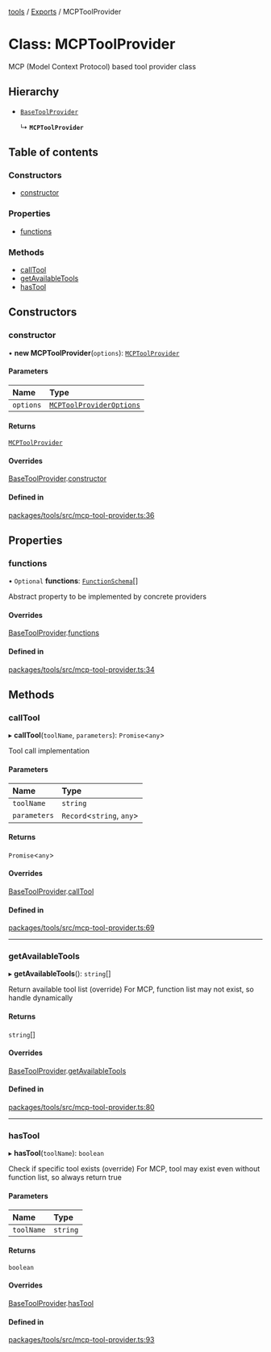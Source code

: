 <!-- 
 ⚠️  AUTO-GENERATED FILE - DO NOT EDIT MANUALLY
 This file is automatically generated by scripts/docs-generator.js
 To make changes, edit the source TypeScript files or update the generator script
-->

[tools](../../) / [Exports](../modules) / MCPToolProvider

# Class: MCPToolProvider

MCP (Model Context Protocol) based tool provider class

## Hierarchy

- [`BaseToolProvider`](BaseToolProvider)

  ↳ **`MCPToolProvider`**

## Table of contents

### Constructors

- [constructor](MCPToolProvider#constructor)

### Properties

- [functions](MCPToolProvider#functions)

### Methods

- [callTool](MCPToolProvider#calltool)
- [getAvailableTools](MCPToolProvider#getavailabletools)
- [hasTool](MCPToolProvider#hastool)

## Constructors

### constructor

• **new MCPToolProvider**(`options`): [`MCPToolProvider`](MCPToolProvider)

#### Parameters

| Name | Type |
| :------ | :------ |
| `options` | [`MCPToolProviderOptions`](../interfaces/MCPToolProviderOptions) |

#### Returns

[`MCPToolProvider`](MCPToolProvider)

#### Overrides

[BaseToolProvider](BaseToolProvider).[constructor](BaseToolProvider#constructor)

#### Defined in

[packages/tools/src/mcp-tool-provider.ts:36](https://github.com/woojubb/robota/blob/46e3c20d20507afa42f465edc1521c6649dfe421/packages/tools/src/mcp-tool-provider.ts#L36)

## Properties

### functions

• `Optional` **functions**: [`FunctionSchema`](../interfaces/FunctionSchema)[]

Abstract property to be implemented by concrete providers

#### Overrides

[BaseToolProvider](BaseToolProvider).[functions](BaseToolProvider#functions)

#### Defined in

[packages/tools/src/mcp-tool-provider.ts:34](https://github.com/woojubb/robota/blob/46e3c20d20507afa42f465edc1521c6649dfe421/packages/tools/src/mcp-tool-provider.ts#L34)

## Methods

### callTool

▸ **callTool**(`toolName`, `parameters`): `Promise`\<`any`\>

Tool call implementation

#### Parameters

| Name | Type |
| :------ | :------ |
| `toolName` | `string` |
| `parameters` | `Record`\<`string`, `any`\> |

#### Returns

`Promise`\<`any`\>

#### Overrides

[BaseToolProvider](BaseToolProvider).[callTool](BaseToolProvider#calltool)

#### Defined in

[packages/tools/src/mcp-tool-provider.ts:69](https://github.com/woojubb/robota/blob/46e3c20d20507afa42f465edc1521c6649dfe421/packages/tools/src/mcp-tool-provider.ts#L69)

___

### getAvailableTools

▸ **getAvailableTools**(): `string`[]

Return available tool list (override)
For MCP, function list may not exist, so handle dynamically

#### Returns

`string`[]

#### Overrides

[BaseToolProvider](BaseToolProvider).[getAvailableTools](BaseToolProvider#getavailabletools)

#### Defined in

[packages/tools/src/mcp-tool-provider.ts:80](https://github.com/woojubb/robota/blob/46e3c20d20507afa42f465edc1521c6649dfe421/packages/tools/src/mcp-tool-provider.ts#L80)

___

### hasTool

▸ **hasTool**(`toolName`): `boolean`

Check if specific tool exists (override)
For MCP, tool may exist even without function list, so always return true

#### Parameters

| Name | Type |
| :------ | :------ |
| `toolName` | `string` |

#### Returns

`boolean`

#### Overrides

[BaseToolProvider](BaseToolProvider).[hasTool](BaseToolProvider#hastool)

#### Defined in

[packages/tools/src/mcp-tool-provider.ts:93](https://github.com/woojubb/robota/blob/46e3c20d20507afa42f465edc1521c6649dfe421/packages/tools/src/mcp-tool-provider.ts#L93)
